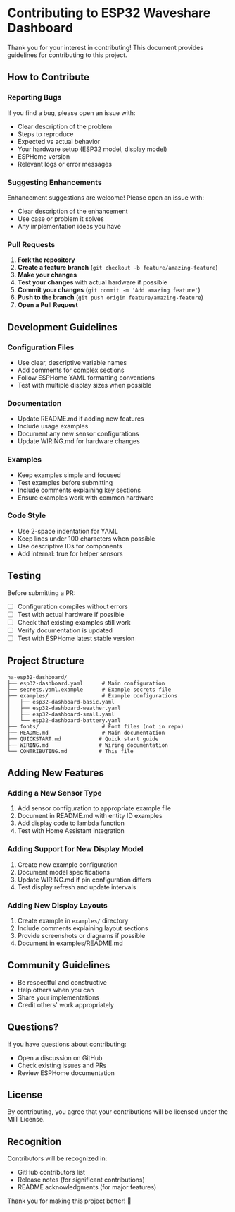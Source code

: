 # Contributing to ESP32 Waveshare Dashboard

Thank you for your interest in contributing! This document provides guidelines for contributing to this project.

## How to Contribute

### Reporting Bugs

If you find a bug, please open an issue with:
- Clear description of the problem
- Steps to reproduce
- Expected vs actual behavior
- Your hardware setup (ESP32 model, display model)
- ESPHome version
- Relevant logs or error messages

### Suggesting Enhancements

Enhancement suggestions are welcome! Please open an issue with:
- Clear description of the enhancement
- Use case or problem it solves
- Any implementation ideas you have

### Pull Requests

1. **Fork the repository**
2. **Create a feature branch** (`git checkout -b feature/amazing-feature`)
3. **Make your changes**
4. **Test your changes** with actual hardware if possible
5. **Commit your changes** (`git commit -m 'Add amazing feature'`)
6. **Push to the branch** (`git push origin feature/amazing-feature`)
7. **Open a Pull Request**

## Development Guidelines

### Configuration Files

- Use clear, descriptive variable names
- Add comments for complex sections
- Follow ESPHome YAML formatting conventions
- Test with multiple display sizes when possible

### Documentation

- Update README.md if adding new features
- Include usage examples
- Document any new sensor configurations
- Update WIRING.md for hardware changes

### Examples

- Keep examples simple and focused
- Test examples before submitting
- Include comments explaining key sections
- Ensure examples work with common hardware

### Code Style

- Use 2-space indentation for YAML
- Keep lines under 100 characters when possible
- Use descriptive IDs for components
- Add internal: true for helper sensors

## Testing

Before submitting a PR:
- [ ] Configuration compiles without errors
- [ ] Test with actual hardware if possible
- [ ] Check that existing examples still work
- [ ] Verify documentation is updated
- [ ] Test with ESPHome latest stable version

## Project Structure

```
ha-esp32-dashboard/
├── esp32-dashboard.yaml      # Main configuration
├── secrets.yaml.example      # Example secrets file
├── examples/                 # Example configurations
│   ├── esp32-dashboard-basic.yaml
│   ├── esp32-dashboard-weather.yaml
│   ├── esp32-dashboard-small.yaml
│   └── esp32-dashboard-battery.yaml
├── fonts/                    # Font files (not in repo)
├── README.md                 # Main documentation
├── QUICKSTART.md            # Quick start guide
├── WIRING.md                # Wiring documentation
└── CONTRIBUTING.md          # This file
```

## Adding New Features

### Adding a New Sensor Type

1. Add sensor configuration to appropriate example file
2. Document in README.md with entity ID examples
3. Add display code to lambda function
4. Test with Home Assistant integration

### Adding Support for New Display Model

1. Create new example configuration
2. Document model specifications
3. Update WIRING.md if pin configuration differs
4. Test display refresh and update intervals

### Adding New Display Layouts

1. Create example in `examples/` directory
2. Include comments explaining layout sections
3. Provide screenshots or diagrams if possible
4. Document in examples/README.md

## Community Guidelines

- Be respectful and constructive
- Help others when you can
- Share your implementations
- Credit others' work appropriately

## Questions?

If you have questions about contributing:
- Open a discussion on GitHub
- Check existing issues and PRs
- Review ESPHome documentation

## License

By contributing, you agree that your contributions will be licensed under the MIT License.

## Recognition

Contributors will be recognized in:
- GitHub contributors list
- Release notes (for significant contributions)
- README acknowledgments (for major features)

Thank you for making this project better! 🎉
